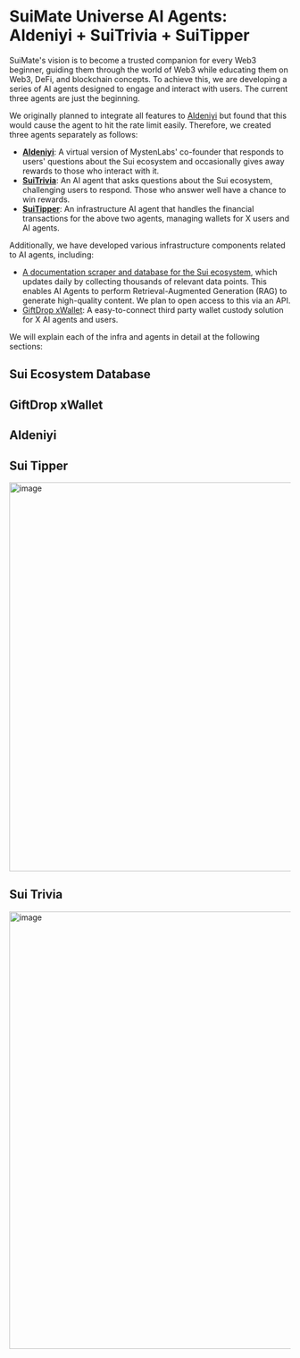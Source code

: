 # SuiMate Universe AI Agents:<br>AIdeniyi + SuiTrivia + SuiTipper

SuiMate's vision is to become a trusted companion for every Web3 beginner, guiding them through the world of Web3 while educating them on Web3, DeFi, and blockchain concepts. To achieve this, we are developing a series of AI agents designed to engage and interact with users. The current three agents are just the beginning.


We originally planned to integrate all features to [AIdeniyi](https://x.com/aideniyi) but found that this would cause the agent to hit the rate limit easily. Therefore, we created three agents separately as follows:

- **[AIdeniyi](https://x.com/Aideniyi)**: A virtual version of MystenLabs' co-founder that responds to users' questions about the Sui ecosystem and occasionally gives away rewards to those who interact with it.  
- **[SuiTrivia](https://x.com/SuiTrivia)**: An AI agent that asks questions about the Sui ecosystem, challenging users to respond. Those who answer well have a chance to win rewards.  
- **[SuiTipper](https://x.com/SuiTipper)**: An infrastructure AI agent that handles the financial transactions for the above two agents, managing wallets for X users and AI agents.

Additionally, we have developed various infrastructure components related to AI agents, including:  
- [A documentation scraper and database for the Sui ecosystem](https://github.com/SuiMate-AI/docs_scraper), which updates daily by collecting thousands of relevant data points. This enables AI Agents to perform Retrieval-Augmented Generation (RAG) to generate high-quality content. We plan to open access to this via an API.
- [GiftDrop xWallet](https://giftdrop.io/xwallet): A easy-to-connect third party wallet custody solution for X AI agents and users.

We will explain each of the infra and agents in detail at the following sections:

## Sui Ecosystem Database



## GiftDrop xWallet



## AIdeniyi

## Sui Tipper

<img width="696" alt="image" src="https://github.com/user-attachments/assets/24bb8758-738d-4786-9b8a-6fd7224cd024" />


## Sui Trivia

<img width="783" alt="image" src="https://github.com/user-attachments/assets/2b293712-daf6-4f7f-914e-fd5d97215347" />


